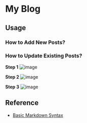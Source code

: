 My Blog
===


## Usage
### How to Add New Posts?


### How to Update Existing Posts?

**Step 1**
![image](https://user-images.githubusercontent.com/91505994/138579424-97f51c75-de8f-4262-8da2-51d45ddc2c4b.png)


**Step 2**
![image](https://user-images.githubusercontent.com/91505994/138579721-787942fb-851c-400d-b5be-a1be6966f2ac.png)

**Step 3**
![image](https://user-images.githubusercontent.com/91505994/138579800-35de4c51-d9b3-4a6e-8406-e30c563eb855.png)



## Reference
- [Basic Markdown Syntax](https://www.markdownguide.org/basic-syntax/)
